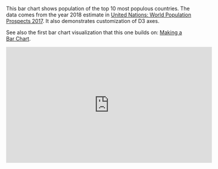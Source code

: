 This bar chart shows population of the top 10 most populous countries. The data comes from the year 2018 estimate in [United Nations: World Population Prospects 2017](https://esa.un.org/unpd/wpp/Download/Standard/Population/). It also demonstrates customization of D3 axes.

See also the first bar chart visualization that this one builds on: [Making a Bar Chart](https://vizhub.com/curran/dd44f8fcdc8346ff90bddd63572bf638).

<iframe width="560" height="315" src="https://www.youtube.com/embed/c3MCROTNN8g?rel=0" frameborder="0" allow="autoplay; encrypted-media" allowfullscreen></iframe>
